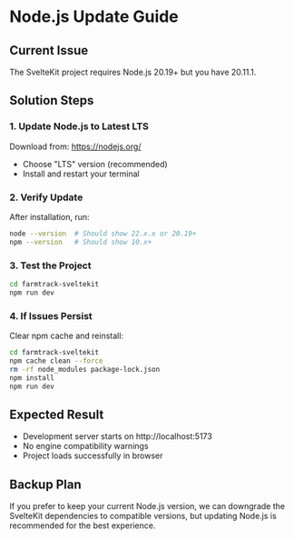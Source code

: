 # Node.js Update Guide

## Current Issue
The SvelteKit project requires Node.js 20.19+ but you have 20.11.1.

## Solution Steps

### 1. Update Node.js to Latest LTS
Download from: https://nodejs.org/
- Choose "LTS" version (recommended)
- Install and restart your terminal

### 2. Verify Update
After installation, run:
```bash
node --version  # Should show 22.x.x or 20.19+
npm --version   # Should show 10.x+
```

### 3. Test the Project
```bash
cd farmtrack-sveltekit
npm run dev
```

### 4. If Issues Persist
Clear npm cache and reinstall:
```bash
cd farmtrack-sveltekit
npm cache clean --force
rm -rf node_modules package-lock.json
npm install
npm run dev
```

## Expected Result
- Development server starts on http://localhost:5173
- No engine compatibility warnings
- Project loads successfully in browser

## Backup Plan
If you prefer to keep your current Node.js version, we can downgrade the SvelteKit dependencies to compatible versions, but updating Node.js is recommended for the best experience.